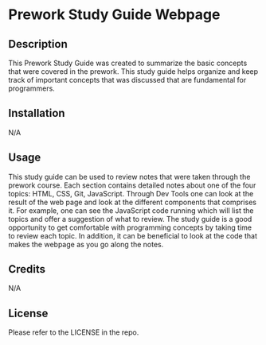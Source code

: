 
# Prework Study Guide Webpage



## Description

This Prework Study Guide was created to summarize the basic concepts that were covered in the prework.  This study guide helps organize and keep track of important concepts that was discussed that are fundamental for programmers.   

## Installation

N/A

## Usage

This study guide can be used to review notes that were taken through the prework course.  Each section contains detailed notes about one of the four topics: HTML, CSS, Git, JavaScript.  Through Dev Tools one can look at the result of the web page and look at the different components that comprises it.  For example, one can see the JavaScript code running which will list the topics and offer a suggestion of what to review.  The study guide is a good opportunity to get comfortable with programming concepts by taking time to review each topic. In addition, it can be beneficial to look at the code that makes the webpage as you go along the notes.

## Credits

N/A

## License

Please refer to the LICENSE in the repo.